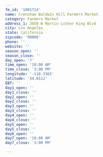 ```yaml
---
fm_id: '1001714'
name: Crenshaw Baldwin Hill Farmers Market
category: Farmers Market
address_1: 3650 W Martin Luther King Blvd
city: Los Angeles
state: California
zipcode: '90008'
phone: ''
website: ''
season_open: ''
season_close: ''
day_open: '7'
time_open: '10:00 AM'
time_close: '3:00 PM'
longitude: '-118.3365'
latitude: '34.0112'
EBT: ''
day1_open: ''
day1_close: ''
day2_open: ''
day2_close: ''
day3_open: ''
day3_close: ''
day4_open: ''
day4_close: ''
day5_open: ''
day5_close: ''
day6_open: ''
day7_open: '10:00 AM'
day7_close: '3:00 PM'

---
```

